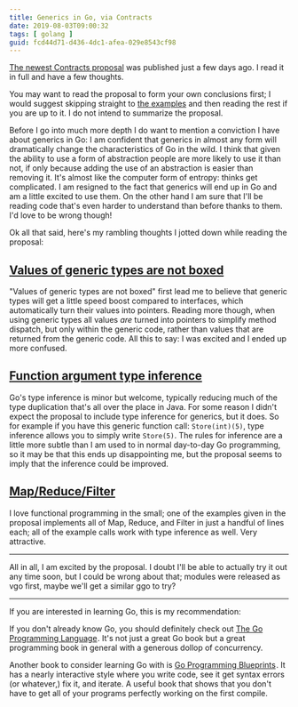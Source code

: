 ```yaml
---
title: Generics in Go, via Contracts
date: 2019-08-03T09:00:32
tags: [ golang ]
guid: fcd44d71-d436-4dc1-afea-029e8543cf98
---
```

[The newest Contracts
proposal](https://github.com/golang/proposal/blob/master/design/go2draft-contracts.md)
was published just a few days ago.  I read it in full and have a few thoughts.

<!--more-->

You may want to read the proposal to form your own conclusions first; I would
suggest skipping straight to [the
examples](https://github.com/golang/proposal/blob/master/design/go2draft-contracts.md#examples)
and then reading the rest if you are up to it.  I do not intend to summarize the
proposal.

Before I go into much more depth I do want to mention a conviction I have about
generics in Go: I am confident that generics in almost any form will
dramatically change the characteristics of Go in the wild.  I think that given
the ability to use a form of abstraction people are more likely to use it than
not, if only because adding the use of an abstraction is easier than removing
it.  It's almost like the computer form of entropy: thinks get complicated.  I
am resigned to the fact that generics will end up in Go and am a little excited
to use them.  On the other hand I am sure that I'll be reading code that's even
harder to understand than before thanks to them.  I'd love to be wrong though!

Ok all that said, here's my rambling thoughts I jotted down while reading the
proposal:

## [Values of generic types are not boxed](https://github.com/golang/proposal/blob/master/design/go2draft-contracts.md#values-of-type-parameters-are-not-boxed)

"Values of generic types are not boxed" first lead me to believe that generic
types will get a little speed boost compared to interfaces, which automatically
turn their values into pointers.  Reading more though, when using generic types
all values *are* turned into pointers to simplify method dispatch, but only
within the generic code, rather than values that are returned from the generic
code.  All this to say: I was excited and I ended up more confused.

## [Function argument type inference](https://github.com/golang/proposal/blob/master/design/go2draft-contracts.md#function-argument-type-inference)

Go's type inference is minor but welcome, typically reducing much of the type
duplication that's all over the place in Java.  For some reason I didn't expect
the proposal to include type inference for generics, but it does.  So for
example if you have this generic function call: `Store(int)(5)`, type inference
allows you to simply write `Store(5)`.  The rules for inference are a little
more subtle than I am used to in normal day-to-day Go programming, so it may be
that this ends up disappointing me, but the proposal seems to imply that the
inference could be improved.

## [Map/Reduce/Filter](https://github.com/golang/proposal/blob/master/design/go2draft-contracts.md#mapreducefilter)

I love functional programming in the small; one of the examples given in the
proposal implements all of Map, Reduce, and Filter in just a handful of lines
each; all of the example calls work with type inference as well.  Very
attractive.

---

All in all, I am excited by the proposal.  I doubt I'll be able to actually try
it out any time soon, but I could be wrong about that; modules were released as
vgo first, maybe we'll get a similar ggo to try?

---

If you are interested in learning Go, this is my recommendation:

If you don't already know Go, you should definitely check out
<a target="_blank" href="https://www.amazon.com/gp/product/0134190440/ref=as_li_tl?ie=UTF8&camp=1789&creative=9325&creativeASIN=0134190440&linkCode=as2&tag=afoolishmanif-20&linkId=44bc682044ff1b8a290c3c35c788e3e5">The Go Programming Language</a><img src="//ir-na.amazon-adsystem.com/e/ir?t=afoolishmanif-20&l=am2&o=1&a=0134190440" width="1" height="1" border="0" alt="" style="border:none !important; margin:0px !important;" />.
It's not just a great Go book but a great programming book in general with a
generous dollop of concurrency.

Another book to consider learning Go with is
<a target="_blank" href="https://www.amazon.com/gp/product/1786468948/ref=as_li_tl?ie=UTF8&camp=1789&creative=9325&creativeASIN=1786468948&linkCode=as2&tag=afoolishmanif-20&linkId=803e58234c448a8d1f4cc2693f2149b8">Go Programming Blueprints</a><img src="//ir-na.amazon-adsystem.com/e/ir?t=afoolishmanif-20&l=am2&o=1&a=1786468948" width="1" height="1" border="0" alt="" style="border:none !important; margin:0px !important;" />.
It has a nearly interactive style where you write code, see it get syntax errors
(or whatever,) fix it, and iterate.  A useful book that shows that you don't
have to get all of your programs perfectly working on the first compile.

